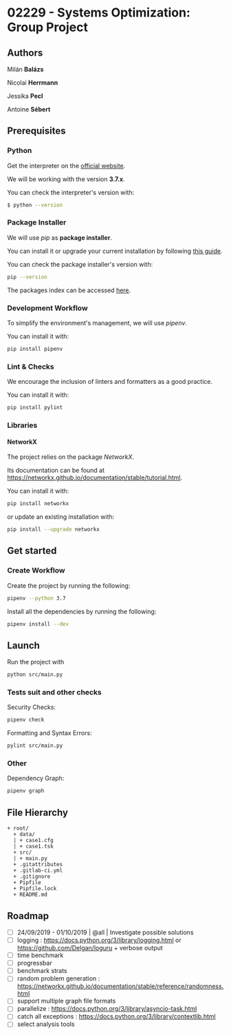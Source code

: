 # 02229 - Systems Optimization: Group Project

## Authors

Milán **Balázs**

Nicolai **Herrmann**

Jessika **Pecl**

Antoine **Sébert**

## Prerequisites

### Python

Get the interpreter on the [official website](https://www.python.org/downloads/).

We will be working with the version **3.7.x**.

You can check the interpreter's version with:
```bash
$ python --version
```

### Package Installer

We will use *pip* as **package installer**.

You can install it or upgrade your current installation by following [this guide](https://pip.pypa.io/en/stable/installing/).

You can check the package installer's version with:
```bash
pip --version
```

The packages index can be accessed [here](https://pypi.org/).

### Development Workflow

To simplify the environment's management, we will use *pipenv*.

You can install it with:
```bash
pip install pipenv
```

### Lint & Checks

We encourage the inclusion of linters and formatters as a good practice.

You can install it with:
```bash
pip install pylint
```

### Libraries

#### NetworkX

The project relies on the package *NetworkX*.

Its documentation can be found at https://networkx.github.io/documentation/stable/tutorial.html.

You can install it with:
```bash
pip install networkx
```
or update an existing installation with:
```bash
pip install --upgrade networkx
```

## Get started

### Create Workflow

Create the project by running the following:
```bash
pipenv --python 3.7
```

Install all the dependencies by running the following:
```bash
pipenv install --dev
```

## Launch

Run the project with
```bash
python src/main.py
```

### Tests suit and other checks

Security Checks:
```bash
pipenv check
```

Formatting and Syntax Errors:
```bash
pylint src/main.py
```

### Other

Dependency Graph:
```bash
pipenv graph
```

## File Hierarchy

```
+ root/
  + data/
  | + case1.cfg
  | + case1.tsk
  + src/
  | + main.py
  + .gitattributes
  + .gitlab-ci.yml
  + .gitignore
  + Pipfile
  + Pipfile.lock
  + README.md
```

## Roadmap

- [ ] 24/09/2019 - 01/10/2019 | @all | Investigate possible solutions
- [ ] logging : https://docs.python.org/3/library/logging.html or https://github.com/Delgan/loguru + verbose output
- [ ] time benchmark
- [ ] progressbar
- [ ] benchmark strats
- [ ] random problem generation : https://networkx.github.io/documentation/stable/reference/randomness.html
- [ ] support multiple graph file formats
- [ ] parallelize : https://docs.python.org/3/library/asyncio-task.html
- [ ] catch all exceptions : https://docs.python.org/3/library/contextlib.html
- [ ] select analysis tools